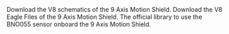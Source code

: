 <EssentialsColumn title="Previous Versions">
  <EssentialElement title="Schematics v8" link="https://content.arduino.cc/assets/9-AxesMotion-Shield-V8-SCH.pdf">
    Download the V8 schematics of the 9 Axis Motion Shield.
  </EssentialElement>

  <EssentialElement title="Eagle Files v8" link="https://content.arduino.cc/assets/9-AxesMotion-Shield-V8_rd.zip">
    Download the V8 Eagle Files of the 9 Axis Motion Shield.
  </EssentialElement>

</EssentialsColumn>

<EssentialsColumn title="Suggested Libraries">

  <EssentialElement title="Arduino_NineAxesMotion" type="library" link="https://github.com/arduino-libraries/Arduino_NineAxesMotion">
    The official library to use the BNO055 sensor onboard the 9 Axis Motion Shield.
  </EssentialElement>

</EssentialsColumn>

